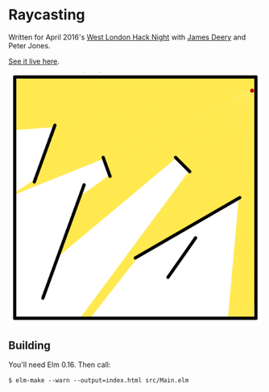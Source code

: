 # Raycasting

Written for April 2016's [West London Hack Night](http://www.meetup.com/West-London-Hack-Night/) with [James Deery](https://github.com/derkyjadex) and Peter Jones.

[See it live here](http://krisajenkins.github.io/elm-rays/).

![Screenshot](screenshot.png?raw=true)

## Building

You'll need Elm 0.16. Then call:

```
$ elm-make --warn --output=index.html src/Main.elm
```
